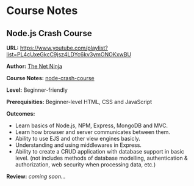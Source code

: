 # Course Notes

## Node.js Crash Course

**URL:** https://www.youtube.com/playlist?list=PL4cUxeGkcC9jsz4LDYc6kv3ymONOKxwBU

**Author:** [The Net Ninja](https://www.youtube.com/c/TheNetNinja)

**Course Notes:** [node-crash-course](./node-crash-course)

**Level:** Beginner-friendly

**Prerequisities:** Beginner-level HTML, CSS and JavaScript

**Outcomes:**

- Learn basics of Node.js, NPM, Express, MongoDB and MVC.
- Learn how browser and server communicates between them.
- Ability to use EJS and other view engines basicly.
- Understanding and using middlewares in Express.
- Ability to create a CRUD application with database support in basic level. (not includes methods of database modelling, authentication & authorization, web security when processing data, etc.)

**Review:** *coming soon...*